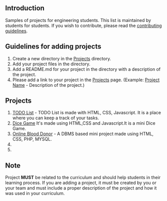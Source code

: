 ## Introduction
Samples of projects for engineering students. This list is maintained by students for students. If you wish to contribute, please read the [contributing guidelines](CONTRIBUTING.md).

## Guidelines for adding projects
1. Create a new directory in the [Projects](./Projects) directory.
2. Add your project files in the directory.
3. Add a README.md for your project in the directory with a description of the project.
4. Please add a link to your project in the [Projects](./Projects/PROJECTS.md) page. (Example: [Project Name](./Projects/ProjectName/README.md) - Description of the project.)

## Projects
1. [TODO List](./TODO%20List/README.md) - TODO List is made with HTML, CSS, Javascript. It is a place where you can keep a track of your tasks.
2. [Dice Game](https://github.com/Ritu-2001/Engineering-Resources/blob/main/Projects/Dicee%20Challenge%20-%20Starting%20Files/README.md) It's made using HTML,CSS and Javascript.It is a mini Dice  Game.
3. [Online Blood Donor](https://github.com/25011908vardhan/Engineering-Resources/blob/enggRes/Projects/OnlineBloodDonor/README.md) - A DBMS based mini project made using HTML, CSS, PHP, MYSQL.
4. []()
5. []()

## Note
Project **MUST** be related to the curriculum and should help students in their learning process. If you are adding a project, it must be created by you or your team and must include a proper description of the project and how it was used in your curriculum.

